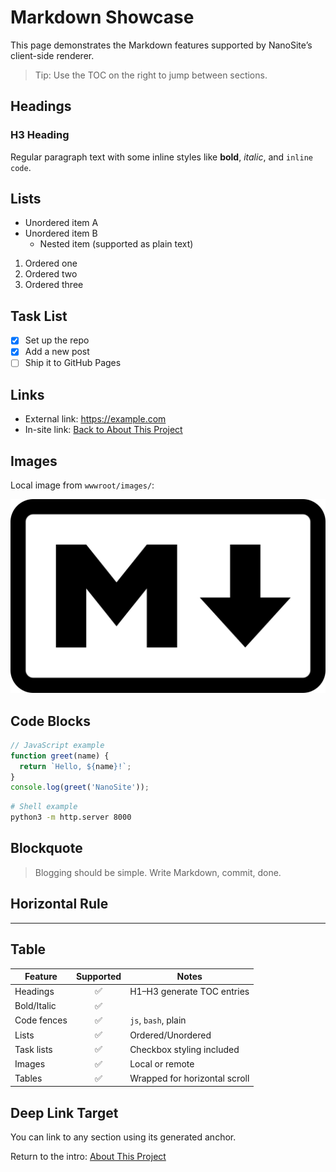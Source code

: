 # Markdown Showcase

This page demonstrates the Markdown features supported by NanoSite’s client-side renderer.

> Tip: Use the TOC on the right to jump between sections.

## Headings

### H3 Heading

Regular paragraph text with some inline styles like **bold**, *italic*, and `inline code`.

## Lists

- Unordered item A
- Unordered item B
  - Nested item (supported as plain text)

1. Ordered one
2. Ordered two
3. Ordered three

## Task List

- [x] Set up the repo
- [x] Add a new post
- [ ] Ship it to GitHub Pages

## Links

- External link: https://example.com
- In-site link: [Back to About This Project](?id=about-this-project.md)

## Images

Local image from `wwwroot/images/`:

![Markdown logo](images/Markdown-mark.svg.png)

## Code Blocks

```js
// JavaScript example
function greet(name) {
  return `Hello, ${name}!`;
}
console.log(greet('NanoSite'));
```

```bash
# Shell example
python3 -m http.server 8000
```

## Blockquote

> Blogging should be simple. Write Markdown, commit, done.

## Horizontal Rule

---

## Table

| Feature       | Supported | Notes                         |
| ------------- | :-------: | ----------------------------- |
| Headings      |    ✅     | H1–H3 generate TOC entries    |
| Bold/Italic   |    ✅     |                               |
| Code fences   |    ✅     | `js`, `bash`, plain           |
| Lists         |    ✅     | Ordered/Unordered             |
| Task lists    |    ✅     | Checkbox styling included     |
| Images        |    ✅     | Local or remote               |
| Tables        |    ✅     | Wrapped for horizontal scroll |

## Deep Link Target

You can link to any section using its generated anchor.

Return to the intro: [About This Project](?id=about-this-project.md)
